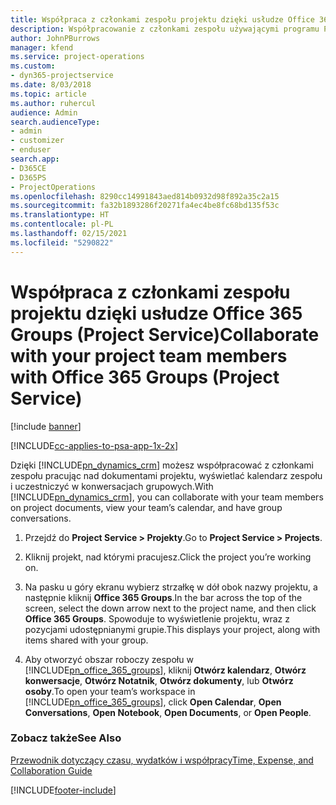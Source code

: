 ```yaml
---
title: Współpraca z członkami zespołu projektu dzięki usłudze Office 365 Groups
description: Współpracowanie z członkami zespołu używającymi programu Project Service dzięki usłudze Office 365 Groups
author: JohnPBurrows
manager: kfend
ms.service: project-operations
ms.custom:
- dyn365-projectservice
ms.date: 8/03/2018
ms.topic: article
ms.author: ruhercul
audience: Admin
search.audienceType:
- admin
- customizer
- enduser
search.app:
- D365CE
- D365PS
- ProjectOperations
ms.openlocfilehash: 8290cc14991843aed814b0932d98f892a35c2a15
ms.sourcegitcommit: fa32b1893286f20271fa4ec4be8fc68bd135f53c
ms.translationtype: HT
ms.contentlocale: pl-PL
ms.lasthandoff: 02/15/2021
ms.locfileid: "5290822"
---
```

# <a name="collaborate-with-your-project-team-members-with-office-365-groups-project-service"></a><span data-ttu-id="e5ee7-103">Współpraca z członkami zespołu projektu dzięki usłudze Office 365 Groups (Project Service)</span><span class="sxs-lookup"><span data-stu-id="e5ee7-103">Collaborate with your project team members with Office 365 Groups (Project Service)</span></span>

[!include [banner](../includes/psa-now-project-operations.md)]

[!INCLUDE[cc-applies-to-psa-app-1x-2x](../includes/cc-applies-to-psa-app-1x-2x.md)]

<span data-ttu-id="e5ee7-104">Dzięki [!INCLUDE[pn_dynamics_crm](../includes/pn-dynamics-crm.md)] możesz współpracować z członkami zespołu pracując nad dokumentami projektu, wyświetlać kalendarz zespołu i uczestniczyć w konwersacjach grupowych.</span><span class="sxs-lookup"><span data-stu-id="e5ee7-104">With [!INCLUDE[pn_dynamics_crm](../includes/pn-dynamics-crm.md)], you can collaborate with your team members on project documents, view your team’s calendar, and have group conversations.</span></span>  
  
1. <span data-ttu-id="e5ee7-105">Przejdź do **Project Service > Projekty**.</span><span class="sxs-lookup"><span data-stu-id="e5ee7-105">Go to **Project Service > Projects**.</span></span>  
  
2. <span data-ttu-id="e5ee7-106">Kliknij projekt, nad którymi pracujesz.</span><span class="sxs-lookup"><span data-stu-id="e5ee7-106">Click the project you’re working on.</span></span>  
  
3. <span data-ttu-id="e5ee7-107">Na pasku u góry ekranu wybierz strzałkę w dół obok nazwy projektu, a następnie kliknij **Office 365 Groups**.</span><span class="sxs-lookup"><span data-stu-id="e5ee7-107">In the bar across the top of the screen, select the down arrow next to the project name, and then click **Office 365 Groups**.</span></span> <span data-ttu-id="e5ee7-108">Spowoduje to wyświetlenie projektu, wraz z pozycjami udostępnianymi grupie.</span><span class="sxs-lookup"><span data-stu-id="e5ee7-108">This displays your project, along with items shared with your group.</span></span>  
  
4. <span data-ttu-id="e5ee7-109">Aby otworzyć obszar roboczy zespołu w [!INCLUDE[pn_office_365_groups](../includes/pn-office-365-groups.md)], kliknij **Otwórz kalendarz**, **Otwórz konwersacje**, **Otwórz Notatnik**, **Otwórz dokumenty**, lub **Otwórz osoby**.</span><span class="sxs-lookup"><span data-stu-id="e5ee7-109">To open your team’s workspace in [!INCLUDE[pn_office_365_groups](../includes/pn-office-365-groups.md)], click **Open Calendar**, **Open Conversations**, **Open Notebook**, **Open Documents**, or **Open People**.</span></span>  
  
### <a name="see-also"></a><span data-ttu-id="e5ee7-110">Zobacz także</span><span class="sxs-lookup"><span data-stu-id="e5ee7-110">See Also</span></span>  
 [<span data-ttu-id="e5ee7-111">Przewodnik dotyczący czasu, wydatków i współpracy</span><span class="sxs-lookup"><span data-stu-id="e5ee7-111">Time, Expense, and Collaboration Guide</span></span>](../psa/time-expense-collaboration-guide.md)


[!INCLUDE[footer-include](../includes/footer-banner.md)]